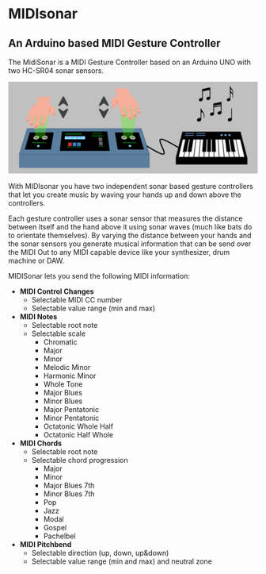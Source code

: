 # MIDIsonar
## An Arduino based MIDI Gesture Controller 
The MidiSonar is a MIDI Gesture Controller based on an Arduino UNO with two HC-SR04 sonar sensors.

![MIDIsonar Welcome](https://github.com/PaulGoes/MIDIsonar/blob/master/Images/MIDIsonar%20Usage.png)

With MIDIsonar you have two independent sonar based gesture controllers that let you create music by waving your hands up and down above the controllers.

Each gesture controller uses a sonar sensor that measures the distance between itself and the hand above it using sonar waves (much like bats do to orientate themselves). By varying the distance between your hands and the sonar sensors you generate musical information that can be send over the MIDI Out to any MIDI capable device like your synthesizer, drum machine or DAW.

MIDISonar lets you send the following MIDI information:

- **MIDI Control Changes**
    - Selectable MIDI CC number
    - Selectable value range (min and max)
- **MIDI Notes**
    - Selectable root note
    - Selectable scale
      - Chromatic
      - Major
      - Minor
      - Melodic Minor
      - Harmonic Minor
      - Whole Tone
      - Major Blues
      - Minor Blues
      - Major Pentatonic
      - Minor Pentatonic
      - Octatonic Whole Half
      - Octatonic Half Whole
- **MIDI Chords**
    - Selectable root note
    - Selectable chord progression
      - Major
      - Minor
      - Major Blues 7th
      - Minor Blues 7th
      - Pop
      - Jazz
      - Modal
      - Gospel
      - Pachelbel  
- **MIDI Pitchbend**
    - Selectable direction (up, down, up&down)
    - Selectable value range (min and max) and neutral zone 
